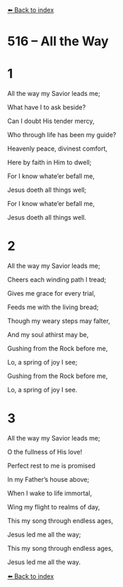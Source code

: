 [⬅️ Back to index](../README.md)

# 516 – All the Way





# 1

All the way my Savior leads me;

What have I to ask beside?

Can I doubt His tender mercy,

Who through life has been my guide?

Heavenly peace, divinest comfort,

Here by faith in Him to dwell;

For I know whate’er befall me,

Jesus doeth all things well;

For I know whate’er befall me,

Jesus doeth all things well.



# 2

All the way my Savior leads me;

Cheers each winding path I tread;

Gives me grace for every trial,

Feeds me with the living bread;

Though my weary steps may falter,

And my soul athirst may be,

Gushing from the Rock before me,

Lo, a spring of joy I see;

Gushing from the Rock before me,

Lo, a spring of joy I see.



# 3

All the way my Savior leads me;

O the fullness of His love!

Perfect rest to me is promised

In my Father’s house above;

When I wake to life immortal,

Wing my flight to realms of day,

This my song through endless ages,

Jesus led me all the way;

This my song through endless ages,

Jesus led me all the way.

[⬅️ Back to index](../README.md)
